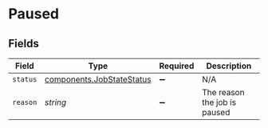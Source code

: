 # Paused


## Fields

| Field                                                                  | Type                                                                   | Required                                                               | Description                                                            |
| ---------------------------------------------------------------------- | ---------------------------------------------------------------------- | ---------------------------------------------------------------------- | ---------------------------------------------------------------------- |
| `status`                                                               | [components.JobStateStatus](../../models/components/jobstatestatus.md) | :heavy_minus_sign:                                                     | N/A                                                                    |
| `reason`                                                               | *string*                                                               | :heavy_minus_sign:                                                     | The reason the job is paused                                           |